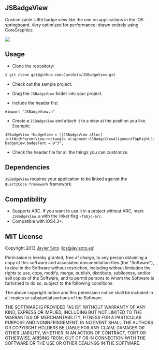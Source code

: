 ## JSBadgeView

Customizable UIKit badge view like the one on applications in the iOS springboard.
Very optimized for performance: drawn entirely using CoreGraphics.

<img src="http://f.cl.ly/items/1L3k0z0a3X3i353M1G0h/JSBadgeView.png" />

## Usage
- Clone the repository:

```bash
$ git clone git@github.com:JaviSoto/JSBadgeView.git
```

- Check out the sample project.

- Drag the ```JSBadgeView``` folder into your project.
- Include the header file:

```objc
#import "JSBadgeView.h"
```

- Create a ```JSBadgeView``` and attach it to a view at the position you like. Example:

```objc
JSBadgeView *badgeView = [[JSBadgeView alloc] initWithParentView:rectangle alignment:JSBadgeViewAlignmentTopRight];
badgeView.badgeText = @"3";
```
- Check the header file for all the things you can customize.

## Dependencies

```JSBadgeView``` requires your application to be linked against the ```QuartzCore.framework``` framework.

## Compatibility
- Supports ARC. If you want to use it in a project without ARC, mark ```JSBadgeView.m``` with the linker flag ```-fobjc-arc```.
- Compatible with iOS4.3+.

## MIT License
Copyright 2013 [Javier Soto](http://twitter.com/javisoto) (ios@javisoto.es)

Permission is hereby granted, free of charge, to any person obtaining a copy
of this software and associated documentation files (the "Software"), to deal
in the Software without restriction, including without limitation the rights
to use, copy, modify, merge, publish, distribute, sublicense, and/or sell
copies of the Software, and to permit persons to whom the Software is
furnished to do so, subject to the following conditions:

The above copyright notice and this permission notice shall be included in
all copies or substantial portions of the Software.

THE SOFTWARE IS PROVIDED "AS IS", WITHOUT WARRANTY OF ANY KIND, EXPRESS OR
IMPLIED, INCLUDING BUT NOT LIMITED TO THE WARRANTIES OF MERCHANTABILITY,
FITNESS FOR A PARTICULAR PURPOSE AND NONINFRINGEMENT. IN NO EVENT SHALL THE
AUTHORS OR COPYRIGHT HOLDERS BE LIABLE FOR ANY CLAIM, DAMAGES OR OTHER
LIABILITY, WHETHER IN AN ACTION OF CONTRACT, TORT OR OTHERWISE, ARISING FROM,
OUT OF OR IN CONNECTION WITH THE SOFTWARE OR THE USE OR OTHER DEALINGS IN
THE SOFTWARE.